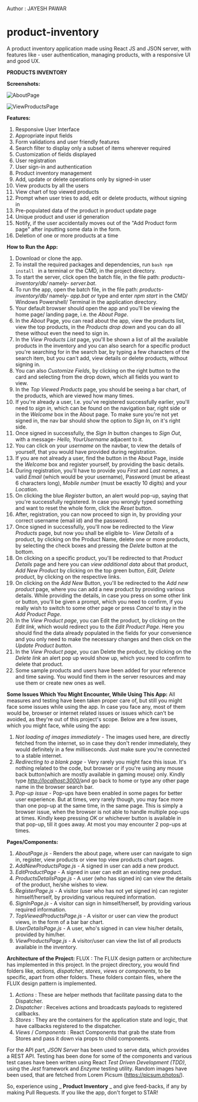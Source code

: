 Author : JAYESH PAWAR 

# product-inventory
A product inventory application made using React JS and JSON server, with features like - user authentication, managing products, with a responsive UI and good UX.

**PRODUCTS INVENTORY**

**Screenshots:**

![AboutPage](https://user-images.githubusercontent.com/26769575/82124949-3829cd00-97c0-11ea-8aef-7f9259b14b2d.JPG)

![ViewProductsPage](https://user-images.githubusercontent.com/26769575/82124962-54c60500-97c0-11ea-880b-63a67da7d736.JPG)

**Features:**

1. Responsive User Interface
2. Appropriate input fields
3. Form validations and user friendly features
4. Search filter to display only a subset of items wherever required
5. Customization of fields displayed
6. User registration
7. User sign-in and authentication
8. Product inventory management
9. Add, update or delete operations only by signed-in user
10. View products by all the users
11. View chart of top viewed products
12. Prompt when user tries to add, edit or delete products, without signing in
13. Pre-populated data of the product in product update page
14. Unique product and user id generation
15. Notify, if the user accidentally moves out of the &quot;Add Product form page&quot; after inputting some data in the form.
16. Deletion of one or more products at a time

**How to Run the App:**

1. Download or clone the app.
2. To install the required packages and dependencies, run ```bash npm install ``` in a terminal or the CMD, in the project directory.
3. To start the server, click open the batch file, in the file path: _products-inventory/db/_ namely- _server.bat_.
4. To run the app, open the batch file, in the file path: _products-inventory/db/_ namely- _app.bat or_ type and enter _npm start_ in the CMD/ Windows Powershell/ Terminal in the application directory.
5. Your default browser should open the app and you&#39;ll be viewing the home page/ landing page, i.e. the _About Page_.
6. In the _About_ Page, you can read about the app, view the products list, view the top products, in the _Products drop down_ and you can do all these without even the need to sign in.
7. In the _View Products List_ page, you&#39;ll be shown a list of all the available products in the inventory and you can also search for a specific product you&#39;re searching for in the search bar, by typing a few characters of the search item, but you can&#39;t add, view details or delete products, without signing in.
8. You can also _Customize Fields_, by clicking on the right button to the card and selecting from the drop down, which all fields you want to view.
9. In the _Top Viewed Products_ page, you should be seeing a bar chart, of the products, which are viewed how many times.
10. If you&#39;re already a user, I.e. you&#39;ve registered successfully earlier, you&#39;ll need to _sign in_, which can be found on the navigation bar, right side or in the _Welcome_ box in the About page. To make sure you&#39;re not yet signed in, the nav bar should show the option to _Sign In,_ on it&#39;s right side.
11. Once signed in successfully, the _Sign In_ button changes to _Sign Out_, with a message- _Hello, YourUsername_ adjacent to it.
12. You can click on your _username_ on the navbar, to view the details of yourself, that you would have provided during registration.
13. If you are not already a user, find the button in the About Page, inside the _Welcome_ box and register yourself, by providing the basic details.
14. During registration, you&#39;ll have to provide you _First_ and _Last names_, a valid _Email_ (which would be your username), Password (must be atleast 6 characters long), _Mobile number_ (must be exactly 10 digits) and your _Location_.
15. On clicking the blue _Register_ button, an alert would pop-up, saying that you&#39;re successfully registered. In case you wrongly typed something and want to reset the whole form, click the _Reset_ button.
16. After, registration, you can now proceed to sign in, by providing your correct username (email id) and the password.
17. Once signed in successfully, you&#39;ll now be redirected to the _View Products_ page, but now you shall be eligible to- _View Details_ of a product, by clicking on the Product Name, delete one or more products, by selecting the check boxes and pressing the _Delete_ button at the bottom.
18. On clicking on a specific product, you&#39;ll be redirected to that _Product Details_ page and here you can _view additional data_ about that product, _Add New Product_ by clicking on the top green button, _Edit, Delete_ product, by clicking on the respective links.
19. On clicking on the _Add New_ Button, you&#39;ll be redirected to the _Add new product_ page, where you can add a new product by providing various details. While providing the details, in case you press on some other link or button, you&#39;ll be given a prompt, which you need to confirm, if you really wish to switch to some other page or press _Cancel_ to stay in the _Add Product Page_.
20. In the _View Product page_, you can Edit the product, by clicking on the _Edit link_, which would redirect you to the _Edit Product Page_. Here you should find the data already populated in the fields for your convenience and you only need to make the necessary changes and then click on the _Update Product button_.
21. In the _View Product page_, you can Delete the product, by clicking on the _Delete link_ an alert pop up would show up, which you need to confirm to delete that product.
22. Some sample products and users have been added for your reference and time saving. You would find them in the server resources and may use them or create new ones as well.

**Some Issues Which You Might Encounter, While Using This App:**
All measures and testing have been taken proper care of, but still you might face some issues while using the app. In case you face any, most of them would be, browser or internet related issues or issues which can&#39;t be avoided, as they&#39;re out of this project&#39;s scope.
Below are a few issues, which you might face, while using the app:

1. _Not loading of images immediately -_ The images used here, are directly fetched from the internet, so in case they don&#39;t render immediately, they would definitely in a few milliseconds. Just make sure you&#39;re connected to a stable internet.
2. _Redirecting to a blank page -_ Very rarely you might face this issue. It&#39;s nothing related to the code, but browser or if you&#39;re using any mouse back button(which are mostly available in gaming mouse) only. Kindly type [_http://localhost:3000/_](http://localhost:3000/)and go back to home or type any other page name in the browser search bar.
3. _Pop-up issue -_ Pop-ups have been enabled in some pages for better user experience. But at times, very rarely though, you may face more than one pop-up at the same time, in the same page. This is simply a browser issue, when the browser is not able to handle multiple pop-ups at times. Kindly keep pressing _OK_ or whichever button is available in that pop-up, till it goes away. At most you may encounter 2 pop-ups at times.

**Pages/Components:**

1. _AboutPage.js_ - Renders the about page, where user can navigate to sign in, register, view products or view top view products chart pages.
2. _AddNewProductsPage.js_ - A signed in user can add a new product.
3. _EditProductPage_ - A signed in user can edit an existing new product.
4. _ProductsDetailsPage.js_ - A user (who has signed in) can view the details of the product, he/she wishes to view.
5. _RegisterPage.js_ - A visitor (user who has not yet signed in) can register himself/herself, by providing various required information.
6. _SignInPage.js_ - A visitor can sign in himself/herself, by providing various required information.
7. _TopViewedProductsPage.js_ - A visitor or user can view the product views, in the form of a bar bar chart.
8. _UserDetailsPage.js_ - A user, who&#39;s signed in can view his/her details, provided by him/her.
9. _ViewProductsPage.js_ - A visitor/user can view the list of all products available in the inventory.

**Architecture of the Project:**
FLUX :
The FLUX design pattern or architecture has implemented in this project. In the project directory, you would find folders like, _actions, dispatcher, stores_, _views_ or _components_, to be specific, apart from other folders. These folders contain files, where the FLUX design pattern is implemented.
1. _Actions_ : These are helper methods that facilitate passing data to the Dispatcher.
2. _Dispatcher_ : Receives actions and broadcasts payloads to registered callbacks.
3. _Stores_ : They are the containers for the application state and logic, that have callbacks registered to the dispatcher.
4. _Views_ / _Components_ : React Components that grab the state from Stores and pass it down via props to child components.

For the API part, _JSON Server_ has been used to serve data, which provides a REST API.
Testing has been done for some of the components and various test cases have been written using React _Test Driven Development (TDD)_, using the _Jest_ framework and _Enzyme_ testing utility.
Random images have been used, that are fetched from Lorem Picsum (https://picsum.photos/).

So, experience using _ **Product Inventory** _ and give feed-backs, if any by making Pull Requests. If you like the app, don't forget to STAR!
